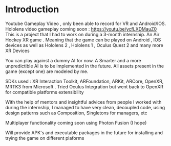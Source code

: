 # Introduction 
Youtube Gameplay Video , only been able to record for VR and Android/IOS. Hololens video gameplay coming soon : https://youtu.be/ycfLXDMauZ0
This is a project that I had to work on during a 3-month internship. 
An Air Hockey XR game . Meaning that the game can be played on Android , IOS devices as well as Hololens 2 , Hololens 1 , Oculus Quest 2 and many more XR Devices

You can play against a dummy AI for now. A Smarter and a more unpredictible AI is to be implemented in the future. 
All assets present in the game (except one) are modeled by me. 

SDKs used : XR Interaction Toolkit, ARFoundation, ARKit, ARCore,  OpenXR, MRTK3 from Microsoft . Tried Oculus Integration but went back to OpenXR for compatible platforms extensibility

With the help of mentors and insightful advices from people I worked with during the internship, I managed to have very clean, decoupled code, using design patterns such as Composition, Singletons for managers, etc

Multiplayer functionality coming soon using Photon Fusion (I hope) 

Will provide APK's and executable packages in the future for installing and trying the game on different plaforms 
